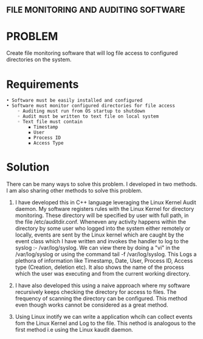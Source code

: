 ## FILE MONITORING AND AUDITING SOFTWARE


# PROBLEM
Create file monitoring software that will log file access to configured directories on the system.

# Requirements
    • Software must be easily installed and configured
    • Software must monitor configured directories for file access 
        ◦ Auditing must run from OS startup to shutdown
        ◦ Audit must be written to text file on local system
        ◦ Text file must contain 
            ▪ Timestamp
            ▪ User
            ▪ Process ID
            ▪ Access Type
            
  # Solution
  There can be many ways to solve this problem. I developed in two methods. I am also sharing other methods to solve this problem.
  
  1) I have developed this in C++ language leveraging the Linux Kernel Audit daemon. My software registers rules with the Linux Kernel for directory monitoring. These directory will be specified by user with full path, in the file /etc/auditdir.conf. Wheneven any activity happens within the directory by some user who logged into the system either remotely or locally, events are sent by the Linux kernel which are caught by the event class which I have written
  and invokes the handler to log to the syslog :- /var/log/syslog. We can view there by doing a "vi" in the /var/log/syslog or
  using the command tail -f /var/log/syslog. This Logs a plethora of information like Timestamp, Date, User, Process ID, Access type (Creation, deletion etc). It also shows the name of the process which the user was executing and from the current working directory.
  
  2) I have also developed this using a naive approach where my software recursively keeps checking the directory for access to files. The frequency of scanning the directory can be configured. This method even though works cannot be considered as a great method.
  
  3) Using Linux inotify we can write a application whcih can collect events fom the Linux Kernel and Log to the file. This nethod is analogous to the first method i.e using the Linux kaudit daemon.
  
